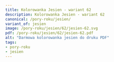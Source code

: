 ```yaml
---
title: Kolorowanka Jesien - wariant 62
description: Kolorowanka Jesien - wariant 62
canonical: /pory-roku/jesien/
variant_of: jesien
image: /pory-roku/jesien/62/jesien-62.svg
pdf: /pory-roku/jesien/62/jesien-62.pdf
alt: "Darmowa kolorowanka jesien do druku PDF"
tags:
- pory-roku
- jesien
---
```

